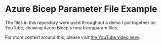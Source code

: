 # Azure Bicep Parameter File Example
The files in this repository were used throughout a demo I put together on YouTube, showing Azure Bicep's new bicepparam files.

For more context around this, please visit [the YouTube video here](https://youtu.be/AMOj5-puoGI).